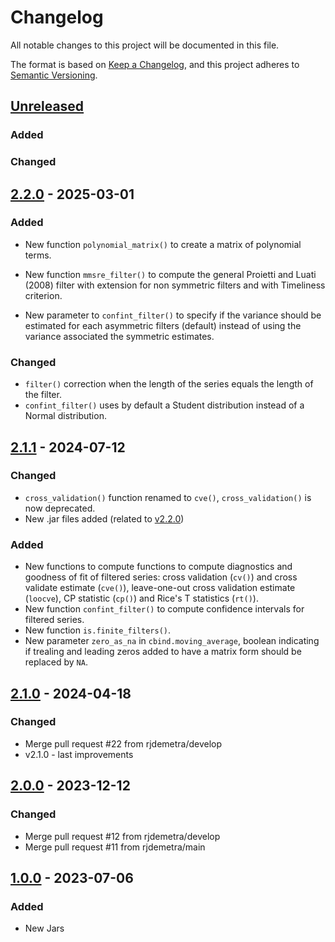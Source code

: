 # Changelog

All notable changes to this project will be documented in this file.

The format is based on [Keep a Changelog](https://keepachangelog.com/en/1.1.0/), and this project adheres
to [Semantic Versioning](https://semver.org/spec/v2.0.0.html).


## [Unreleased]

### Added


### Changed


## [2.2.0] - 2025-03-01

### Added

* New function `polynomial_matrix()` to create a matrix of polynomial terms.

* New function `mmsre_filter()` to compute the general Proietti and Luati (2008) filter with extension for non symmetric filters and with Timeliness criterion.

* New parameter to `confint_filter()` to specify if the variance should be estimated for each asymmetric filters (default) instead of using the variance associated the symmetric estimates.


### Changed

* `filter()` correction when the length of the series equals the length of the filter.
* `confint_filter()` uses by default a Student distribution instead of a Normal distribution.


## [2.1.1] - 2024-07-12

### Changed

* `cross_validation()` function renamed to `cve()`, `cross_validation()` is now deprecated.
* New .jar files added (related to [v2.2.0](https://github.com/jdemetra/jdplus-incubator/releases/tag/v2.2.0))

### Added

* New functions to compute functions to compute diagnostics and goodness of fit of filtered series: cross validation (`cv()`) and cross validate estimate (`cve()`), leave-one-out cross validation estimate (`loocve`), CP statistic (`cp()`) and Rice's T statistics (`rt()`).
* New function `confint_filter()` to compute confidence intervals for filtered series.
* New function `is.finite_filters()`.
* New parameter `zero_as_na` in `cbind.moving_average`, boolean indicating if trealing and leading zeros added to have a matrix form should be replaced by `NA`.


## [2.1.0] - 2024-04-18

### Changed

* Merge pull request #22 from rjdemetra/develop
* v2.1.0 - last improvements


## [2.0.0] - 2023-12-12

### Changed

* Merge pull request #12 from rjdemetra/develop
* Merge pull request #11 from rjdemetra/main


## [1.0.0] - 2023-07-06

### Added

* New Jars


[Unreleased]: https://github.com/rjdverse/rjd3filters/compare/v2.2.0...HEAD
[2.2.0]: https://github.com/rjdverse/rjd3filters/compare/v2.1.1...v2.2.0
[2.1.1]: https://github.com/rjdverse/rjd3filters/compare/v2.1.0...v2.1.1
[2.1.0]: https://github.com/rjdverse/rjd3filters/compare/v2.0.0...v2.1.0
[2.0.0]: https://github.com/rjdverse/rjd3filters/compare/v1.0.0...v2.0.0
[1.0.0]: https://github.com/rjdverse/rjd3filters/releases/tag/v1.0.0
